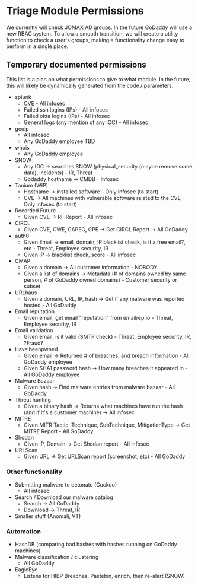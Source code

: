 # Triage Module Permissions

We currently will check JOMAX AD groups.  In the future GoDaddy will use a new RBAC system.  To allow a smooth transition, we will create a utility function to check a user's groups, making a functionality change easy to perform in a single place.

## Temporary documented permissions

This list is a plan on what permissions to give to what module.  In the future, this will likely be dynamically generated from the code / parameters.

* splunk
  * CVE - All infosec
  * Failed ssh logins (IPs) - All infosec
  * Failed okta logins (IPs) - All infosec
  * General logs (any mention of any IOC) - All infosec
* geoip
  * All infosec
  * Any GoDaddy employee TBD
* whois
  * Any GoDaddy employee
* SNOW
  * Any IOC -> searches SNOW (physical_security (maybe remove some data), incidents) - IR, Threat
  * Godaddy hostname -> CMDB - Infosec
* Tanium (WIP)
  * Hostname -> installed software - Only infosec (to start)
  * CVE -> All machines with vulnerable software related to the CVE - Only infosec (to start)
* Recorded Future
  * Given CVE -> RF Report - All infosec
* CIRCL
  * Given CVE, CWE, CAPEC, CPE -> Get CIRCL Report -> All GoDaddy
* auth0
  * Given Email -> email, domain, IP blacklist check, is it a free email?, etc - Threat, Employee security, IR
  * Given IP -> blacklist check, score - All infosec
* CMAP
  * Given a domain -> All customer information - NOBODY
  * Given a list of domains -> Metadata (# of domains owned by same person, # of GoDaddy owned domains) - Customer security or subset
* URLhaus
  * Given a domain, URL, IP, hash -> Get if any malware was reported hosted - All GoDaddy
* Email reputation
  * Given email, get email "reputation" from emailrep.io - Threat, Employee security, IR
* Email validation
  * Given email, is it valid (SMTP check) - Threat, Employee security, IR, ?Fraud?
* Haveibeenpwned
  * Given email -> Returned # of breaches, and breach information - All GoDaddy employee
  * Given SHA1 password hash -> How many breaches it appeared in - All GoDaddy employee
* Malware Bazaar
  * Given hash -> Find malware entries from malware bazaar - All GoDaddy
* Threat hunting
  * Given a binary hash -> Returns what machines have run the hash (and if it's a customer machine) -> All infosec
* MITRE
  * Given MITR Tactic, Technique, SubTechnique, MitigationType -> Get MITRE Report - All GoDaddy
* Shodan
  * Given IP, Domain -> Get Shodan report - All infosec
* URLScan
  * Given URL -> Get URLScan report (screenshot, etc) - All GoDaddy

### Other functionality

* Submitting malware to detonate (Cuckoo)
  * All infosec
* Search / Download our malware catalog
  * Search -> All GoDaddy
  * Download -> Threat, IR
* Smaller stuff (Anomali, VT)

### Automation

* HashDB (comparing bad hashes with hashes running on GoDaddy machines)
* Malware classification / clustering
  * All GoDaddy
* EagleEye
  * Listens for HIBP Breaches, Pastebin, enrich, then re-alert (SNOW)
